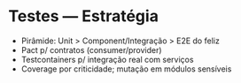 # Testes — Estratégia

- Pirâmide: Unit > Component/Integração > E2E do feliz
- Pact p/ contratos (consumer/provider)
- Testcontainers p/ integração real com serviços
- Coverage por criticidade; mutação em módulos sensíveis
